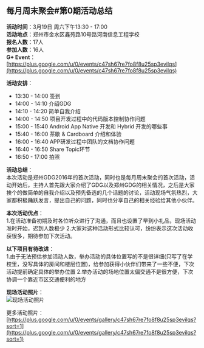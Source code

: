 ## 每月周末聚会#第0期活动总结

**活动时间**：3月19日 周六下午13:30 - 17:00<br>
**活动地点**：郑州市金水区鑫苑路10号路河南信息工程学校<br>
**报名人数**：17人<br>
**参加人数**：16人<br>
**G+ Event**：[https://plus.google.com/u/0/events/c47sh67re7fo8f8u25sp3evilqs](https://plus.google.com/u/0/events/c47sh67re7fo8f8u25sp3evilqs)

**活动安排**：<br>
- 13:30 - 14:00 签到
- 14:00 - 14:10 介绍GDG
- 14:10 - 14:20 简单自我介绍
- 14:00 - 14:50 项目开发过程中的代码版本控制协作问题
- 15:00 - 15:40 Android App Native 开发和 Hybrid 开发的哪些事
- 15:40 - 16:00 茶歇 & Cardboard 介绍和体验
- 16:00 - 16:40 APP研发过程中团队的文档协作问题
- 16:40 - 16:50 Share Topic环节
- 16:50 - 17:00 拍照

**活动总结**：<br>
本次活动是郑州GDG2016年的首次活动，同时也是每月周末聚会的首次活动，活动开始后，主持人首先跟大家介绍了GDG以及郑州GDG的相关情况，之后是大家挨个的做简单的自我介绍以及预先备选的几个话题的讨论，活动现场气氛热烈，大家都积极踊跃发言，提出自己的问题，同时也分享自己的相关经验给其他小伙伴。

**本次活动优点**：<br>
1.在活动准备初期及时各位听众进行了沟通，而且也设置了早到小礼品，现场活动准时开始，迟到人数极少
2.大家对这种活动形式比较认可，纷纷表示这次活动收获很多，期待参加下次活动。

**以下项目有待改进**：<br>
1.由于无法预估参加活动人数，举办活动的具体位置写的不是很详细(只写了在学校里，没写具体的房间和楼层位置)，给参加获得小伙伴们带来了一些不便，下次活动提前确定具体的举办位置
2.举办活动的场地位置太偏交通不是很方便，下次协调一个靠近市区交通便利的地方

**现场活动照片**：<br>
![现场活动照片](https://uc0.chinagdg.com/attachment/forum/201603/22/123404bbmjpgbbqhjq886h.png)

更多活动照片：[https://plus.google.com/u/0/events/gallery/c47sh67re7fo8f8u25sp3evilqs?sort=1](https://plus.google.com/u/0/events/gallery/c47sh67re7fo8f8u25sp3evilqs?sort=1)
